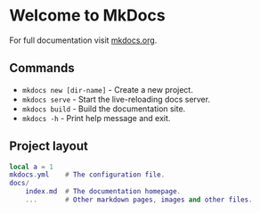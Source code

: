 # Welcome to MkDocs

For full documentation visit [mkdocs.org](https://www.mkdocs.org).

## Commands

- `mkdocs new [dir-name]` - Create a new project.
- `mkdocs serve` - Start the live-reloading docs server.
- `mkdocs build` - Build the documentation site.
- `mkdocs -h` - Print help message and exit.

## Project layout

```lua
local a = 1
mkdocs.yml    # The configuration file.
docs/
    index.md  # The documentation homepage.
    ...       # Other markdown pages, images and other files.
```
